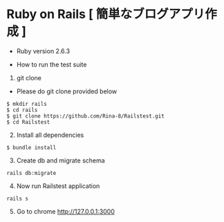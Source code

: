 # Ruby on Rails [ 簡単なブログアプリ作成 ]

* Ruby version
2.6.3

* How to run the test suite

1. git clone
  - Please do git clone provided below
```
$ mkdir rails
$ cd rails
$ git clone https://github.com/Rina-8/Railstest.git
$ cd Railstest
```

2. Install all dependencies
```
$ bundle install
```

3. Create db and migrate schema
```
rails db:migrate
```

4. Now run Railstest application
```
rails s
```

5. Go to chrome
http://127.0.0.1:3000